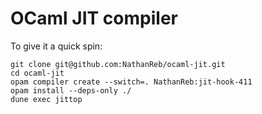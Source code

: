 # OCaml JIT compiler

To give it a quick spin:
```
git clone git@github.com:NathanReb/ocaml-jit.git
cd ocaml-jit
opam compiler create --switch=. NathanReb:jit-hook-411
opam install --deps-only ./
dune exec jittop
```
